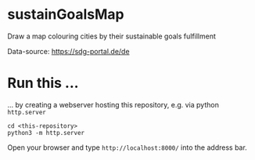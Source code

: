 # sustainGoalsMap
Draw a map colouring cities by their sustainable goals fulfillment

Data-source:
https://sdg-portal.de/de

# Run this ...

... by creating a webserver hosting this repository, e.g. via python `http.server`

```
cd <this-repository>
python3 -m http.server
```

Open your browser and type `http://localhost:8000/` into the address bar.